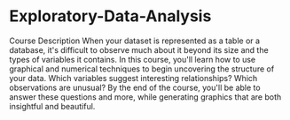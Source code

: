 # Exploratory-Data-Analysis
Course Description When your dataset is represented as a table or a database, it's difficult to observe much about it beyond its size and the types of variables it contains. In this course, you'll learn how to use graphical and numerical techniques to begin uncovering the structure of your data. Which variables suggest interesting relationships? Which observations are unusual? By the end of the course, you'll be able to answer these questions and more, while generating graphics that are both insightful and beautiful.
